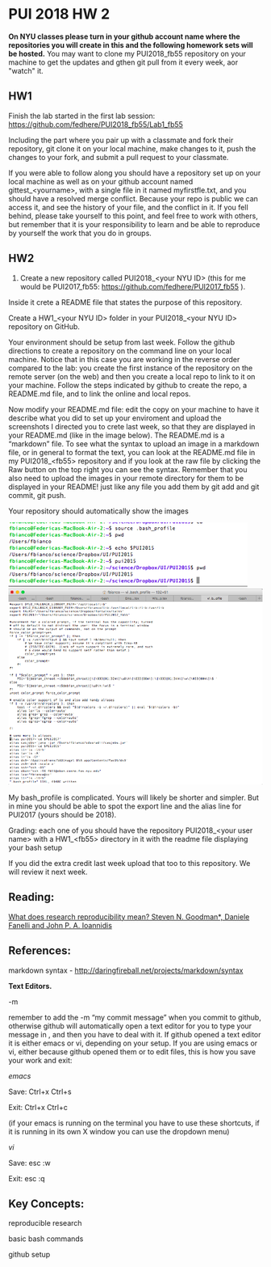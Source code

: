 # PUI 2018 HW 2

**On NYU classes please turn in your github account name where the repositories you will create in this and the following homework sets will be hosted.**
You may want to clone my PUI2018_fb55 repository on your machine to get the updates and gthen git pull from it every week, aor "watch" it.

## HW1

Finish the lab started in the first lab session:
https://github.com/fedhere/PUI2018_fb55/Lab1_fb55

Including the part where you pair up with a classmate and fork their repository, git clone it on your local machine, make changes to it, push the changes to your fork, and submit a pull request to your classmate.

If you were able to follow along you should have a repository set up on your local machine as well as on your github account named gittest_\<yourname\>, with a single file in it named myfirstfle.txt, and you should have a resolved merge conflict. Because your repo is public we can access it, and see the history of your file, and the conflict in it. If you fell behind, please take yourself to this point, and feel free to work with others, but remember that it is your responsibility to learn and be able to reproduce by yourself the work that you do in groups. 
 

## HW2

1. Create a new repository called PUI2018_\<your NYU ID\> (this for me would be PUI2017_fb55: https://github.com/fedhere/PUI2017_fb55 ). 

Inside it crete a README file that states the purpose of this repository. 

Create a HW1_\<your NYU ID\> folder in your PUI2018_\<your NYU ID\> repository on GitHub.

Your environment should be setup from last week. Follow the github directions to create a repository on the command line on your local machine. Notice that in this case you are working in the reverse order compared to the lab: you create the first instance of the repository on the remote server (on the web) and then you create a local repo to link to it on your machine. Follow the steps indicated by github to create the repo, a README.md file, and to link the online and local repos.

Now modify your README.md file: edit the copy on your machine to have it describe what you did to set up your enviroment and upload the screenshots I directed you to crete last week, so that they are displayed in your README.md (like in the image below). The README.md is a “markdown” file. To see what the syntax to upload an image in a markdown file, or in general to format the text, you can look at the README.md file in my PUI2018_\<fb55\> repository and if you look at the raw file by clicking the Raw button on the top right you can see the syntax. Remember that you also need to upload the images in your remote directory for them to be displayed in your README! just like any file you add them by git add and git commit, git push.

Your repository should automatically show the images

![Alt text](../HW1_fb55/screenShots/setup_env.png)
![Alt text](../HW1_fb55/screenShots/fbianco_bash.png)

My bash_profile is complicated. Yours will likely be shorter and simpler. But in mine you should be able to spot the export line and the alias line for PUI2017 (yours should be 2018).


Grading: each one of you should have the repository PUI2018_\<your user name\> with a HW1_\<fb55\> directory in it with the readme file displaying your bash setup

If you did the extra credit last week upload that too to this repository. We will review it next week. 

## Reading:

[What does research reproducibility mean? Steven N. Goodman*, Daniele Fanelli and John P. A. Ioannidis](http://stm.sciencemag.org/content/8/341/341ps12 )






## References:

markdown syntax - http://daringfireball.net/projects/markdown/syntax

**Text Editors.**

-m

remember to add the -m “my commit message” when you commit to github, otherwise github will automatically open a text editor for you to type your message in , and then you have to deal with it. If github opened a text editor it is either emacs or vi, depending on your setup. If you are using emacs or vi, either because github opened them or to edit files, this is how you save your work and exit:


*emacs* 

Save: Ctrl+x Ctrl+s

Exit: Ctrl+x Ctrl+c

(if your emacs is running on the terminal you have to use these shortcuts, if it is running in its own X window you can use the dropdown menu)


*vi*

Save: esc :w

Exit: esc :q


## Key Concepts:
reproducible research

basic bash commands

github setup
